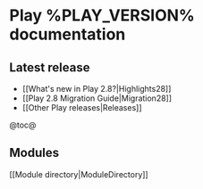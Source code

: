 # Play %PLAY_VERSION% documentation

## Latest release

- [[What's new in Play 2.8?|Highlights28]]
- [[Play 2.8 Migration Guide|Migration28]]
- [[Other Play releases|Releases]]


@toc@

## Modules

[[Module directory|ModuleDirectory]]